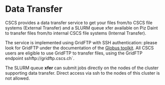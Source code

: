 # Data Transfer

CSCS provides a data transfer service to get your files from/to CSCS file systems (External Transfer) and a SLURM queue xfer available on Piz Daint to transfer files from/to internal CSCS file systems (Internal Transfer).

The service is implemented using GridFTP with SSH authentication: please look for GridFTP under the documentation of the [Globus toolkit](http://toolkit.globus.org/toolkit/docs). All CSCS users are eligible to use GridFTP to transfer files, using the GridFTP endpoint sshftp://gridftp.cscs.ch`.

The SLURM queue __xfer__ can submit jobs directly on the nodes of the cluster supporting data transfer. Direct access via ssh to the nodes of this cluster is not allowed.

